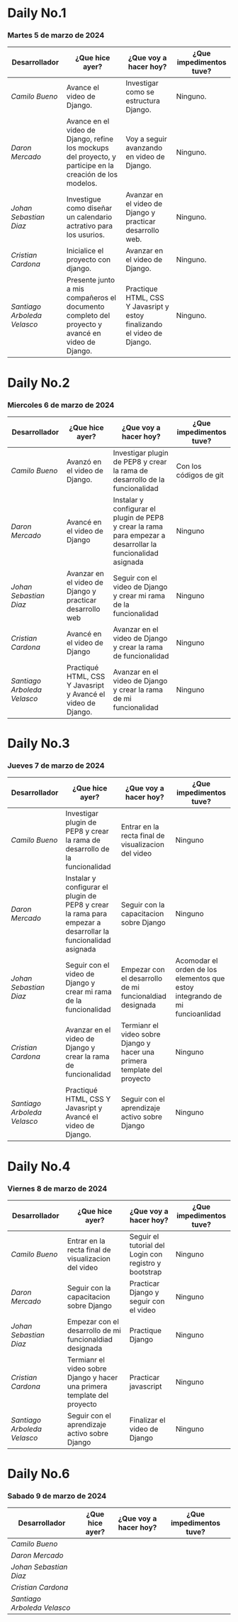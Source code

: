 # Daily No.1
### Martes 5 de marzo de 2024

| Desarrollador | ¿Que hice ayer? | ¿Que voy a hacer hoy? | ¿Que impedimentos tuve? |
|-----------|-----------|-----------|-----------|
|*Camilo Bueno*   |  Avance el video de Django.    | Investigar como se estructura Django.   |  Ninguno.  |
|*Daron Mercado*     | Avance en el video de Django, refine los mockups del proyecto, y participe en la creación de los modelos.  |  Voy a seguir avanzando en video de Django.    |  Ninguno.   |
| *Johan Sebastian Diaz*     |  Investigue como diseñar un calendario actrativo para los usurios.   |  Avanzar en el video de Django y practicar desarrollo web.   |  Ninguno.    |
| *Cristian Cardona*   |  Inicialice el proyecto con django.   |   Avanzar en el video de Django.    |   Ninguno.   |
| *Santiago Arboleda Velasco*     |  Presente junto a mis compañeros el documento completo del proyecto y avancé en video de Django.   |  Practique HTML, CSS Y Javasript y estoy finalizando el video de Django.   |   Ninguno.   |
    

# Daily No.2
### Miercoles 6 de marzo de 2024

| Desarrollador | ¿Que hice ayer? | ¿Que voy a hacer hoy? | ¿Que impedimentos tuve? |
|-----------|-----------|-----------|-----------|
|*Camilo Bueno*   |  Avanzó en el video de Django.    | Investigar plugin de PEP8 y crear la rama de desarrollo de la funcionalidad    | Con los códigos de git    |
|*Daron Mercado*     | Avancé en el video de Django    | Instalar y configurar el plugin de PEP8 y crear la rama para empezar a desarrollar la funcionalidad asignada     | Ninguno    |
| *Johan Sebastian Diaz*     | Avanzar en el video de Django y practicar desarrollo web    | Seguir con el video de Django y crear mi rama de la funcionalidad     | Ninguno     |
| *Cristian Cardona*   | Avancé en el video de Django     | Avanzar en el video de Django y crear la rama de funcionalidad     | Ninguno     |
| *Santiago Arboleda Velasco*     | Practiqué HTML, CSS Y Javasript y Avancé el video de Django.    | Avanzar en el video de Django y crear la rama de mi funcionalidad     | Ninguno     |


# Daily No.3
### Jueves 7  de marzo de 2024

| Desarrollador | ¿Que hice ayer? | ¿Que voy a hacer hoy? | ¿Que impedimentos tuve? |
|-----------|-----------|-----------|-----------|
|*Camilo Bueno*   | Investigar plugin de PEP8 y crear la rama de desarrollo de la funcionalidad      | Entrar en la recta final de visualizacion del video    | Ninguno    |
|*Daron Mercado*     | Instalar y configurar el plugin de PEP8 y crear la rama para empezar a desarrollar la funcionalidad asignada   | Seguir con la capacitacion sobre Django      | Ninguno     |
| *Johan Sebastian Diaz*     | Seguir con el video de Django y crear mi rama de la funcionalidad     |Empezar con el desarrollo de mi funcionaldiad designada     | Acomodar el orden de los elementos que estoy integrando de mi funcioanlidad      |
| *Cristian Cardona*   | Avanzar en el video de Django y crear la rama de funcionalidad    | Termianr el video sobre Django y hacer una primera template del proyecto     | Ninguno     |
| *Santiago Arboleda Velasco*     | Practiqué HTML, CSS Y Javasript y Avancé el video de Django.    | Seguir con el aprendizaje activo sobre Django    | Ninguno     |

# Daily No.4
### Viernes 8 de marzo de 2024

| Desarrollador | ¿Que hice ayer? | ¿Que voy a hacer hoy? | ¿Que impedimentos tuve? |
|-----------|-----------|-----------|-----------|
|*Camilo Bueno*   | Entrar en la recta final de visualizacion del video | Seguir el tutorial del Login con registro y bootstrap   | Ninguno   |
|*Daron Mercado*     | Seguir con la capacitacion sobre Django  | Practicar Django y seguir con el video     | Ninguno    |
| *Johan Sebastian Diaz*     | Empezar con el desarrollo de mi funcionaldiad designada    | Practique Django   | Ninguno     |
| *Cristian Cardona*   | Termianr el video sobre Django y hacer una primera template del proyecto    | Practicar javascript     | Ninguno     |
| *Santiago Arboleda Velasco*     | Seguir con el aprendizaje activo sobre Django    | Finalizar el video de Django    |  Ninguno    |

# Daily No.6
### Sabado 9 de marzo de 2024

| Desarrollador | ¿Que hice ayer? | ¿Que voy a hacer hoy? | ¿Que impedimentos tuve? |
|-----------|-----------|-----------|-----------|
|*Camilo Bueno*   |      |    |    |
|*Daron Mercado*     |   |      |     |
| *Johan Sebastian Diaz*     |     |     |      |
| *Cristian Cardona*   |     |      |      |
| *Santiago Arboleda Velasco*     |     |     |      |